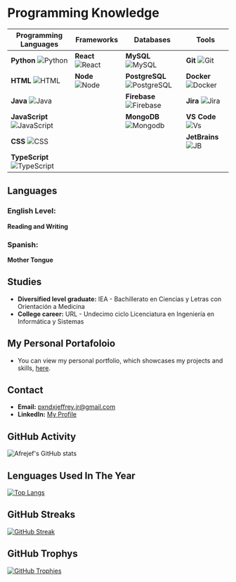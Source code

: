 # Programming Knowledge

| Programming Languages | Frameworks            | Databases               | Tools             |
|-----------------------|-----------------------|-------------------------|-------------------|
| **Python** ![Python](https://img.shields.io/badge/-75%25-blue) | **React** ![React](https://img.shields.io/badge/-80%25-blueviolet) | **MySQL** ![MySQL](https://img.shields.io/badge/-85%25-blue) | **Git** ![Git](https://img.shields.io/badge/-80%25-yellow) |
| **HTML** ![HTML](https://img.shields.io/badge/-90%25-orange) | **Node** ![Node](https://img.shields.io/badge/-90%25-green) | **PostgreSQL** ![PostgreSQL](https://img.shields.io/badge/-85%25-forestgreen) | **Docker** ![Docker](https://img.shields.io/badge/-90%25-navy) |
| **Java** ![Java](https://img.shields.io/badge/-60%25-red) |                       | **Firebase** ![Firebase](https://img.shields.io/badge/-60%25-orange) | **Jira** ![Jira](https://img.shields.io/badge/-90%25-skyblue) |
| **JavaScript** ![JavaScript](https://img.shields.io/badge/-65%25-yellow) |                       | **MongoDB** ![Mongodb](https://img.shields.io/badge/-65%25-nature) | **VS Code** ![Vs](https://img.shields.io/badge/-90%25-blue) |
| **CSS** ![CSS](https://img.shields.io/badge/-95%25-blue) |                       |                         | **JetBrains** ![JB](https://img.shields.io/badge/-95%25-black) |
| **TypeScript** ![TypeScript](https://img.shields.io/badge/-90%25-skyblue) |                       |                         |                   |

## Languages
### English Level:
**Reading and Writing**
### Spanish:
**Mother Tongue**

## Studies
- **Diversified level graduate:** IEA - Bachillerato en Ciencias y Letras con Orientación a Medicina
- **College career:** URL - Undecimo ciclo Licenciatura en Ingeniería en Informática y Sistemas

## My Personal Portafoloio
- You can view my personal portfolio, which showcases my projects and skills, [here](https://frontend-briefcase.vercel.app).

## Contact
- **Email:** [pxndxjeffrey.jr@gmail.com](mailto:pxndxjeffrey.jr@gmail.com)
- **LinkedIn:** [My Profile](https://www.linkedin.com/in/jeffrey-reyes-70367017b/)

## GitHub Activity
![Afrejef's GitHub stats](https://github-readme-stats.vercel.app/api?username=Afrejef69&theme=dark&count&private=true&show_icons=true)

## Lenguages Used In The Year
[![Top Langs](https://github-readme-stats.vercel.app/api/top-langs/?username=Afrejef69&layout=compact&theme=dark)](https://github.com/Afrejef69/github-readme-stats)

## GitHub Streaks
[![GitHub Streak](https://streak-stats.demolab.com/?user=Afrejef69&theme=github-dark-blue&locale=es)](https://github.com/Afrejef69)

## GitHub Trophys
[![GitHub Trophies](https://github-profile-trophy.vercel.app/?username=Afrejef69&theme=onestar)](https://github.com/Afrejef69)

<!--
**Afrejef69/afrejef69** is a ✨ _special_ ✨ repository because its `README.md` (this file) appears on your GitHub profile.

Here are some ideas to get you started:

- 🔭 I’m currently working on ...
- 🌱 I’m currently learning ...
- 👯 I’m looking to collaborate on ...
- 🤔 I’m looking for help with ...
- 💬 Ask me about ...
- 📫 How to reach me: ...
- 😄 Pronouns: ...
- ⚡ Fun fact: ...
-->
